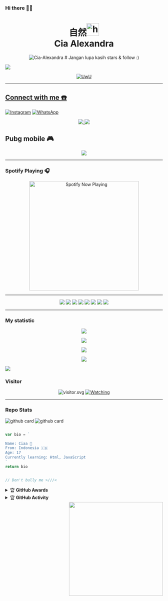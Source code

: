 ### Hi there 👋🏻
<h1 align="center">自然<img src="https://user-images.githubusercontent.com/1303154/88677602-1635ba80-d120-11ea-84d8-d263ba5fc3c0.gif" width="40px" alt="hi"><br>Cia Alexandra</h1>

<p align="center">
<img src="https://files.catbox.moe/reft4b.jpg" alt="Cia-Alexandra"
</p>
# Jangan lupa kasih stars & follow :)

<a href="//youtube.com/c/mrbeast"><a href="//youtube.com/c/AmmarBN"><img align="center" src="https://cardivo.vercel.app/api?name=Alam🌱&description=Halo,%20I%27m%20Alam🌱 Burhanuddin Nafis%20dan%20saya%20masih%20programer%20pemula%20Nice%20to%20meet%20you%20%F0%9F%91%8B&image=https://avatars.githubusercontent.com/Decodechiaa&usqp=CAU&backgroundColor=%23ecf0f1&youtube=ZEROBOT&github=Decodechiaa&pattern=ticTacToe&colorPattern=%23eaeaea&site=webraku.xyz"/></a>
</p>

<p align="center">
  <a href="https://github.com/Decodechiaa"><img src="http://readme-typing-svg.herokuapp.com?color=00FF00&center=true&vCenter=true&multiline=false&lines=Hi!+im+cia+alexandra💕;currently+Learning+HTML+And+JavaScript;Don't+bully+me+im+still+noob>//<" alt="UwU">
</p>

---------

## Connect with me ☎️
[![Instagram](https://img.shields.io/badge/Instagram-ff63f0?style=for-the-badge&logo=instagram&logoColor=white)](https://instagram.com/jokowidodo)
 [![WhatsApp](https://img.shields.io/badge/WhatsApp-25D366?style=for-the-badge&logo=whatsapp&logoColor=white)](https://wa.me/6289678050502)
<p align="center">
 <a name=zeeoneofc&label=VIEWS&style=flat-square&color=orange" />
  <a href="https://github.com/Decodechiaa"><img src="https://img.shields.io/badge/-GitHub-black?style=flat-square&logo=github" /> 
 <a href="https://youtube.com/channel/UC2_TYQjXx5yvvXvPEW849mw"><img src="https://img.shields.io/badge/YouTube-mrbeast-ff0000?style=for-the-badge&logo=youtube&logoColor=ff0000&link=https://youtu.be/DfgBY51sHZA" /></a>
  <a name=rizkyrahma&label=VIEWS&style=flat-square&color=orange" />
</p>

## Pubg mobile 🎮
<p align="center">
  <img src="https://github.com/Andriiwalker/zeeoneofc/blob/zeeoneofc/2047a1zwq1.gif" />
</p>

---------

### Spotify Playing 🎧

<p align="center">
  <a href="https://open.spotify.com/user/31nuzemgd72h4llo3dnl2pshegeu?si=qHWmVIfBQhy2KyH0dJgQ2Q&utm_source=copy-link" target="_blank"><img src="https://now-playing-on-spotify.vercel.app/api/spotify" alt="Spotify Now Playing" width="350"/></a>
</p>

---------

<p align="center">
  <img src="https://img.shields.io/badge/-JavaScript-black?style=flat-square&logo=javascript" />
  <img src="https://img.shields.io/badge/-Python-black?style=flat-square&logo=python" />
    <img src="https://img.shields.io/badge/-HTML-black?style=flat-square&logo=html5&logoColor=e34f26" />
  <img src="https://img.shields.io/badge/-CSS-black?style=flat-square&logo=css3&logoColor=1572b6" />
<img src="https://img.shields.io/badge/-Java-black?style=flat-square&logo=java" />
<img src="https://img.shields.io/badge/-php-black?style=flat-square&logo=php" />
<img src="https://img.shields.io/badge/-C-black?style=flat-square&logo=c" />
<img src="https://img.shields.io/badge/-GitHub-black?style=flat-square&logo=github" /> <br>

---------

</p>


  ### My statistic

<p align="center">
  <a href="panteg"><img src="https://github-readme-stats.vercel.app/api?username=Decodechiaa&theme=tokyonight&show_icons=true" /></a>
</p>

<p align="center">
  <a href="https://github.com/Decodechiaa"><img src="https://github-readme-streak-stats.herokuapp.com?user=Decodechiaa&theme=tokyonight&hide_border=false&properties=background&border=%239611C5FF" /><a>
</p>
  
<p align="center">
  <a href="https://github.com/Rlxfly"><img src="https://github-readme-stats.vercel.app/api/top-langs?username=Decodechiaa&theme=tokyonight&layout=compact" /></a>
</p>
  
<p align="center">
  <a href="https://github.com/Decodechiaa"><img src="https://github-profile-trophy.vercel.app/?username=Decodechiaa&theme=radical&margin-w=20&no-bg=true&no-frame=false" /><a>
</p>

![](https://github-profile-summary-cards.vercel.app/api/cards/profile-details?username=Decodechiaa&theme=monokai)

<h3 align="left">Visitor</h3>
<p align="center">
<img src="https://count.getloli.com/get/@ZeroChanBot?theme=rule34" alt="visitor.svg">
  <a href="https://komarev.com/ghpvc/?username=Alam-Botz&color=blue&style=flat-square&label=Profile+Views"><img title="Watching" src="https://komarev.com/ghpvc/?username=Alam-Botz&color=blue&style=flat-square&label=Profile+View"></a>
</p>    

---------

### Repo Stats 

![github card](https://github-readme-stats.vercel.app/api/pin/?username=rizkyrahma&repo=ALAMBOTZMD&theme=dark)
![github card](https://github-readme-stats.vercel.app/api/pin/?username=rizkyrahma&repo=Lord-BOT&theme=dark)

```js

var bio = `

Name: Ciaa 🌱
From: Indonesia 🇮🇩
Age: 17
Currently learning: Html, JavaScript
`
return bio


// Don't bully me >///<

```
</p>
<details>
    <summary>&#127942 <b>GitHub Awards</b></summary><br/>

![Github Trophy](https://github-profile-trophy.vercel.app/?username=Decodechiaa)

</details>

<details>
    <summary>&#127942 <b>GitHub Activity</b></summary><br/>

![Metrics](https://metrics.lecoq.io/Alam-Botz?template=classic&repositories.forks=true&languages=1&languages.colors=github&languages.threshold=0%25&config.timezone=Asia%2FMakassar)### Hi there 👋🏻
<h1 align="center">自然<img src="https://user-images.githubusercontent.com/1303154/88677602-1635ba80-d120-11ea-84d8-d263ba5fc3c0.gif" width="40px" alt="hi"><br>Cia Alexandra</h1>

<p align="center">
<img src="https://files.catbox.moe/reft4b.jpg" alt="Cia-Alexandra"
</p>
# Jangan lupa kasih stars & follow :)

<a href="//youtube.com/c/mrbeast"><a href="//youtube.com/c/AmmarBN"><img align="center" src="https://cardivo.vercel.app/api?name=Alam🌱&description=Halo,%20I%27m%20Alam🌱 Burhanuddin Nafis%20dan%20saya%20masih%20programer%20pemula%20Nice%20to%20meet%20you%20%F0%9F%91%8B&image=https://avatars.githubusercontent.com/Decodechiaa&usqp=CAU&backgroundColor=%23ecf0f1&youtube=ZEROBOT&github=Decodechiaa&pattern=ticTacToe&colorPattern=%23eaeaea&site=webraku.xyz"/></a>
</p>

<p align="center">
  <a href="https://github.com/Decodechiaa"><img src="http://readme-typing-svg.herokuapp.com?color=00FF00&center=true&vCenter=true&multiline=false&lines=Hi!+im+cia+Adison😼;currently+Learning+HTML+And+JavaScript;Don't+bully+me+im+still+noob>//<" alt="UwU">
</p>

---------

## Connect with me ☎️
[![Instagram](https://img.shields.io/badge/Instagram-ff63f0?style=for-the-badge&logo=instagram&logoColor=white)](https://instagram.com/jokowidodo)
 [![WhatsApp](https://img.shields.io/badge/WhatsApp-25D366?style=for-the-badge&logo=whatsapp&logoColor=white)](https://wa.me/6289678050502)
<p align="center">
 <a name=zeeoneofc&label=VIEWS&style=flat-square&color=orange" />
  <a href="https://github.com/rizkyrahma"><img src="https://img.shields.io/badge/-GitHub-black?style=flat-square&logo=github" /> 
 <a href="https://youtube.com/channel/UC2_TYQjXx5yvvXvPEW849mw"><img src="https://img.shields.io/badge/YouTube-mrbeast-ff0000?style=for-the-badge&logo=youtube&logoColor=ff0000&link=https://youtu.be/DfgBY51sHZA" /></a>
  <a name=rizkyrahma&label=VIEWS&style=flat-square&color=orange" />
</p>

## Pubg mobile 🎮
<p align="center">
  <img src="https://github.com/Andriiwalker/zeeoneofc/blob/zeeoneofc/2047a1zwq1.gif" />
</p>

---------

### Spotify Playing 🎧

<p align="center">
  <a href="https://open.spotify.com/user/31nuzemgd72h4llo3dnl2pshegeu?si=qHWmVIfBQhy2KyH0dJgQ2Q&utm_source=copy-link" target="_blank"><img src="https://now-playing-on-spotify.vercel.app/api/spotify" alt="Spotify Now Playing" width="350"/></a>
</p>

---------

<p align="center">
  <img src="https://img.shields.io/badge/-JavaScript-black?style=flat-square&logo=javascript" />
  <img src="https://img.shields.io/badge/-Python-black?style=flat-square&logo=python" />
    <img src="https://img.shields.io/badge/-HTML-black?style=flat-square&logo=html5&logoColor=e34f26" />
  <img src="https://img.shields.io/badge/-CSS-black?style=flat-square&logo=css3&logoColor=1572b6" />
<img src="https://img.shields.io/badge/-Java-black?style=flat-square&logo=java" />
<img src="https://img.shields.io/badge/-php-black?style=flat-square&logo=php" />
<img src="https://img.shields.io/badge/-C-black?style=flat-square&logo=c" />
<img src="https://img.shields.io/badge/-GitHub-black?style=flat-square&logo=github" /> <br>

---------

</p>


  ### My statistic

<p align="center">
  <a href="panteg"><img src="https://github-readme-stats.vercel.app/api?username=Decodechiaa&theme=tokyonight&show_icons=true" /></a>
</p>

<p align="center">
  <a href="https://github.com/Decodechiaa"><img src="https://github-readme-streak-stats.herokuapp.com?user=Decodechiaa&theme=tokyonight&hide_border=false&properties=background&border=%239611C5FF" /><a>
</p>
  
<p align="center">
  <a href="https://github.com/Rlxfly"><img src="https://github-readme-stats.vercel.app/api/top-langs?username=Decodechiaa&theme=tokyonight&layout=compact" /></a>
</p>
  
<p align="center">
  <a href="https://github.com/Decodechiaa"><img src="https://github-profile-trophy.vercel.app/?username=Decodechiaa&theme=radical&margin-w=20&no-bg=true&no-frame=false" /><a>
</p>

![](https://github-profile-summary-cards.vercel.app/api/cards/profile-details?username=Decodechiaa&theme=monokai)

<h3 align="left">Visitor</h3>
<p align="center">
<img src="https://count.getloli.com/get/@ZeroChanBot?theme=rule34" alt="visitor.svg">
  <a href="https://komarev.com/ghpvc/?username=Alam-Botz&color=blue&style=flat-square&label=Profile+Views"><img title="Watching" src="https://komarev.com/ghpvc/?username=Alam-Botz&color=blue&style=flat-square&label=Profile+View"></a>
</p>    

---------

### Repo Stats 

![github card](https://github-readme-stats.vercel.app/api/pin/?username=rizkyrahma&repo=ALAMBOTZMD&theme=dark)
![github card](https://github-readme-stats.vercel.app/api/pin/?username=rizkyrahma&repo=Lord-BOT&theme=dark)

```js

var bio = `

Name: Ciaa 🌱
From: Indonesia 🇮🇩
Age: 17
Currently learning: Html, JavaScript
`
return bio


// Don't bully me >///<

```
</p>
<details>
    <summary>&#127942 <b>GitHub Awards</b></summary><br/>

![Github Trophy](https://github-profile-trophy.vercel.app/?username=Decodechiaa)

</details>

<details>
    <summary>&#127942 <b>GitHub Activity</b></summary><br/>

![Metrics](https://metrics.lecoq.io/Alam-Botz?template=classic&repositories.forks=true&languages=1&languages.colors=github&languages.threshold=0%25&config.timezone=Asia%2FMakassar)

</details> 
<img align="right" width="300" src="https://i.imgur.com/ugWb6BU.gif" />


</details> 
<img align="right" width="300" src="https://i.imgur.com/ugWb6BU.gif" />

